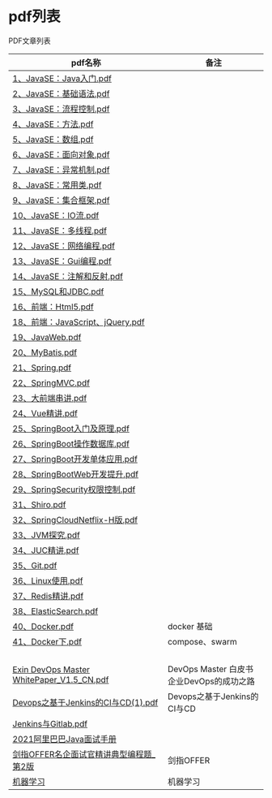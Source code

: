 # pdf列表




PDF文章列表

| pdf名称                                                      | 备注                                          |
| ------------------------------------------------------------ | --------------------------------------------- |
| [1、JavaSE：Java入门.pdf](https://hubu8.github.io/pdf/web/viewer.html?file=1、JavaSE：Java入门.pdf) |                                               |
| [2、JavaSE：基础语法.pdf](https://hubu8.github.io/pdf/web/viewer.html?file=2、JavaSE：基础语法.pdf) |                                               |
| [3、JavaSE：流程控制.pdf](https://hubu8.github.io/pdf/web/viewer.html?file=3、JavaSE：流程控制.pdf) |                                               |
| [4、JavaSE：方法.pdf](https://hubu8.github.io/pdf/web/viewer.html?file=4、JavaSE：方法.pdf) |                                               |
| [5、JavaSE：数组.pdf](https://hubu8.github.io/pdf/web/viewer.html?file=5、JavaSE：数组.pdf) |                                               |
| [6、JavaSE：面向对象.pdf](https://hubu8.github.io/pdf/web/viewer.html?file=6、JavaSE：面向对象.pdf) |                                               |
| [7、JavaSE：异常机制.pdf](https://hubu8.github.io/pdf/web/viewer.html?file=7、JavaSE：异常机制.pdf) |                                               |
| [8、JavaSE：常用类.pdf](https://hubu8.github.io/pdf/web/viewer.html?file=8、JavaSE：常用类.pdf) |                                               |
| [9、JavaSE：集合框架.pdf](https://hubu8.github.io/pdf/web/viewer.html?file=9、JavaSE：集合框架.pdf) |                                               |
| [10、JavaSE：IO流.pdf](https://hubu8.github.io/pdf/web/viewer.html?file=10、JavaSE：IO流.pdf) |                                               |
| [11、JavaSE：多线程.pdf](https://hubu8.github.io/pdf/web/viewer.html?file=11、JavaSE：多线程.pdf) |                                               |
| [12、JavaSE：网络编程.pdf](https://hubu8.github.io/pdf/web/viewer.html?file=12、JavaSE：网络编程.pdf) |                                               |
| [13、JavaSE：Gui编程.pdf](https://hubu8.github.io/pdf/web/viewer.html?file=13、JavaSE：Gui编程.pdf) |                                               |
| [14、JavaSE：注解和反射.pdf](https://hubu8.github.io/pdf/web/viewer.html?file=14、JavaSE：注解和反射.pdf) |                                               |
| [15、MySQL和JDBC.pdf](https://hubu8.github.io/pdf/web/viewer.html?file=15、MySQL和JDBC.pdf) |                                               |
| [16、前端：Html5.pdf](https://hubu8.github.io/pdf/web/viewer.html?file=16、前端：Html5.pdf) |                                               |
| [18、前端：JavaScript、jQuery.pdf](https://hubu8.github.io/pdf/web/viewer.html?file=18、前端：JavaScript、jQuery.pdf) |                                               |
| [19、JavaWeb.pdf](https://hubu8.github.io/pdf/web/viewer.html?file=19、JavaWeb.pdf) |                                               |
| [20、MyBatis.pdf](https://hubu8.github.io/pdf/web/viewer.html?file=20、MyBatis.pdf) |                                               |
| [21、Spring.pdf](https://hubu8.github.io/pdf/web/viewer.html?file=21、Spring.pdf) |                                               |
| [22、SpringMVC.pdf](https://hubu8.github.io/pdf/web/viewer.html?file=22、SpringMVC.pdf) |                                               |
| [23、大前端串讲.pdf](https://hubu8.github.io/pdf/web/viewer.html?file=23、大前端串讲.pdf) |                                               |
| [24、Vue精讲.pdf](https://hubu8.github.io/pdf/web/viewer.html?file=24、Vue精讲.pdf) |                                               |
| [25、SpringBoot入门及原理.pdf](https://hubu8.github.io/pdf/web/viewer.html?file=25、SpringBoot入门及原理.pdf) |                                               |
| [26、SpringBoot操作数据库.pdf](https://hubu8.github.io/pdf/web/viewer.html?file=26、SpringBoot操作数据库.pdf) |                                               |
| [27、SpringBoot开发单体应用.pdf](https://hubu8.github.io/pdf/web/viewer.html?file=27、SpringBoot开发单体应用.pdf) |                                               |
| [28、SpringBootWeb开发提升.pdf](https://hubu8.github.io/pdf/web/viewer.html?file=28、SpringBootWeb开发提升.pdf) |                                               |
| [29、SpringSecurity权限控制.pdf](https://hubu8.github.io/pdf/web/viewer.html?file=29、SpringSecurity权限控制.pdf) |                                               |
| [31、Shiro.pdf](https://hubu8.github.io/pdf/web/viewer.html?file=31、Shiro.pdf) |                                               |
| [32、SpringCloudNetflix-H版.pdf](https://hubu8.github.io/pdf/web/viewer.html?file=32、SpringCloudNetflix-H版.pdf) |                                               |
| [33、JVM探究.pdf](https://hubu8.github.io/pdf/web/viewer.html?file=33、JVM探究.pdf) |                                               |
| [34、JUC精讲.pdf](https://hubu8.github.io/pdf/web/viewer.html?file=34、JUC精讲.pdf) |                                               |
| [35、Git.pdf](https://hubu8.github.io/pdf/web/viewer.html?file=35、Git.pdf) |                                               |
| [36、Linux使用.pdf](https://hubu8.github.io/pdf/web/viewer.html?file=36、Linux使用.pdf) |                                               |
| [37、Redis精讲.pdf](https://hubu8.github.io/pdf/web/viewer.html?file=37、Redis精讲.pdf) |                                               |
| [38、ElasticSearch.pdf](https://hubu8.github.io/pdf/web/viewer.html?file=38、ElasticSearch.pdf) |                                               |
| [40、Docker.pdf](https://hubu8.github.io/pdf/web/viewer.html?file=40、Docker.pdf) | docker 基础                                   |
| [41、Docker下.pdf](https://hubu8.github.io/pdf/web/viewer.html?file=41、Docker下.pdf) | compose、swarm                                |
|                                                              |                                               |
|                                                              |                                               |
|                                                              |                                               |
|                                                              |                                               |
| [Exin DevOps Master WhitePaper_V1.5_CN.pdf](https://hubu8.github.io/pdf/web/viewer.html?file=Exin_DevOps_Master_WhitePaper_V1.5_CN.pdf) | DevOps Master 白皮书<br/>企业DevOps的成功之路 |
| [Devops之基于Jenkins的CI与CD(1).pdf](https://hubu8.github.io/pdf/web/viewer.html?file=Devops之基于Jenkins的CI与CD(1).pdf) | Devops之基于Jenkins的CI与CD                   |
| [Jenkins与Gitlab.pdf](https://hubu8.github.io/pdf/web/viewer.html?file=Jenkins与Gitlab-markdown.pdf) |                                               |
| [2021阿里巴巴Java面试手册](https://hubu8.github.io/pdf/web/viewer.html?file=2021阿里巴巴Java面试手册.pdf) |                                               |
| [剑指OFFER名企面试官精讲典型编程题_第2版](https://hubu8.github.io/pdf/web/viewer.html?file=剑指OFFER名企面试官精讲典型编程题_第2版.pdf) | 剑指OFFER                                     |
| [机器学习](https://hubu8.github.io/pdf/web/viewer.html?file=MLY-zh-cn.pdf) | 机器学习                                      |






